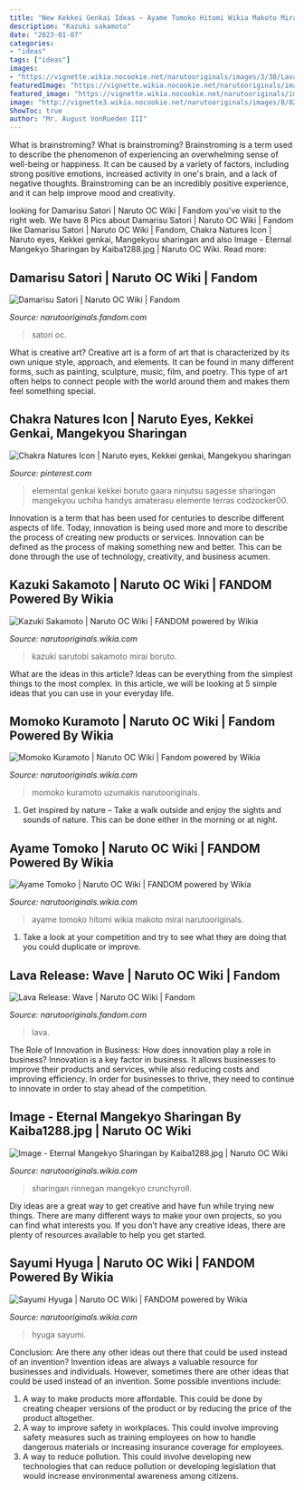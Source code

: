 ```yaml
---
title: "New Kekkei Genkai Ideas ~ Ayame Tomoko Hitomi Wikia Makoto Mirai Narutooriginals"
description: "Kazuki sakamoto"
date: "2023-01-07"
categories:
- "ideas"
tags: ["ideas"]
images:
- "https://vignette.wikia.nocookie.net/narutooriginals/images/3/38/Lava_Wave.png/revision/latest?cb=20180816175959"
featuredImage: "https://vignette.wikia.nocookie.net/narutooriginals/images/1/16/Kazukigenin.png/revision/latest?cb=20141211171619"
featured_image: "https://vignette.wikia.nocookie.net/narutooriginals/images/1/16/Kazukigenin.png/revision/latest?cb=20141211171619"
image: "http://vignette3.wikia.nocookie.net/narutooriginals/images/8/82/Momoko_Kuramoto.png/revision/latest?cb=20140913232216"
ShowToc: true
author: "Mr. August VonRueden III"
---
```



What is brainstroming?
What is brainstroming? Brainstroming is a term used to describe the phenomenon of experiencing an overwhelming sense of well-being or happiness. It can be caused by a variety of factors, including strong positive emotions, increased activity in one's brain, and a lack of negative thoughts. Brainstroming can be an incredibly positive experience, and it can help improve mood and creativity.

	

		
looking for Damarisu Satori | Naruto OC Wiki | Fandom you've visit to the right web. We have 8 Pics about Damarisu Satori | Naruto OC Wiki | Fandom like Damarisu Satori | Naruto OC Wiki | Fandom, Chakra Natures Icon | Naruto eyes, Kekkei genkai, Mangekyou sharingan and also Image - Eternal Mangekyo Sharingan by Kaiba1288.jpg | Naruto OC Wiki. Read more:
		
    
## Damarisu Satori | Naruto OC Wiki | Fandom

<img loading=lazy src="https://vignette.wikia.nocookie.net/narutooriginals/images/4/46/New_Canvas3.png/revision/latest?cb=20140602144346" onerror="this.onerror=null;this.src='https://tse2.mm.bing.net/th?id=OIP.Rdwi0Uz1-5APQo_4vqcN8wHaHa&amp;pid=15.1';" alt="Damarisu Satori | Naruto OC Wiki | Fandom">

_Source: narutooriginals.fandom.com_

>satori oc. 

	

What is creative art?
Creative art is a form of art that is characterized by its own unique style, approach, and elements. It can be found in many different forms, such as painting, sculpture, music, film, and poetry. This type of art often helps to connect people with the world around them and makes them feel something special.

    
## Chakra Natures Icon | Naruto Eyes, Kekkei Genkai, Mangekyou Sharingan

<img loading=lazy src="https://i.pinimg.com/736x/f3/c1/82/f3c182cf98f4e0545f9159b747d6af60--chakra-icons.jpg" onerror="this.onerror=null;this.src='https://tse4.mm.bing.net/th?id=OIP._jrqpCY3NHM3Ddk0oC6nNAHaGV&amp;pid=15.1';" alt="Chakra Natures Icon | Naruto eyes, Kekkei genkai, Mangekyou sharingan">

_Source: pinterest.com_

>elemental genkai kekkei boruto gaara ninjutsu sagesse sharingan mangekyou uchiha handys amaterasu elemente terras codzocker00. 

	

Innovation is a term that has been used for centuries to describe different aspects of life. Today, innovation is being used more and more to describe the process of creating new products or services. Innovation can be defined as the process of making something new and better. This can be done through the use of technology, creativity, and business acumen.

    
## Kazuki Sakamoto | Naruto OC Wiki | FANDOM Powered By Wikia

<img loading=lazy src="https://vignette.wikia.nocookie.net/narutooriginals/images/1/16/Kazukigenin.png/revision/latest?cb=20141211171619" onerror="this.onerror=null;this.src='https://tse3.mm.bing.net/th?id=OIP.I3QwMEi8ipBkKiq5k410XAAAAA&amp;pid=15.1';" alt="Kazuki Sakamoto | Naruto OC Wiki | FANDOM powered by Wikia">

_Source: narutooriginals.wikia.com_

>kazuki sarutobi sakamoto mirai boruto. 

	

What are the ideas in this article?
Ideas can be everything from the simplest things to the most complex. In this article, we will be looking at 5 simple ideas that you can use in your everyday life.

    
## Momoko Kuramoto | Naruto OC Wiki | Fandom Powered By Wikia

<img loading=lazy src="http://vignette3.wikia.nocookie.net/narutooriginals/images/8/82/Momoko_Kuramoto.png/revision/latest?cb=20140913232216" onerror="this.onerror=null;this.src='https://tse4.mm.bing.net/th?id=OIP.BB7IrnkTmGY1E0mPwgxQ-QHaN-&amp;pid=15.1';" alt="Momoko Kuramoto | Naruto OC Wiki | Fandom powered by Wikia">

_Source: narutooriginals.wikia.com_

>momoko kuramoto uzumakis narutooriginals. 

	

1. Get inspired by nature – Take a walk outside and enjoy the sights and sounds of nature. This can be done either in the morning or at night.

    
## Ayame Tomoko | Naruto OC Wiki | FANDOM Powered By Wikia

<img loading=lazy src="https://vignette2.wikia.nocookie.net/narutooriginals/images/5/5d/Cute_aya.png/revision/latest?cb=20120627135612" onerror="this.onerror=null;this.src='https://tse3.mm.bing.net/th?id=OIP.ky0FIuCeWkqp3bTrJO1lHAHaFj&amp;pid=15.1';" alt="Ayame Tomoko | Naruto OC Wiki | FANDOM powered by Wikia">

_Source: narutooriginals.wikia.com_

>ayame tomoko hitomi wikia makoto mirai narutooriginals. 

	

1. Take a look at your competition and try to see what they are doing that you could duplicate or improve.

    
## Lava Release: Wave | Naruto OC Wiki | Fandom

<img loading=lazy src="https://vignette.wikia.nocookie.net/narutooriginals/images/3/38/Lava_Wave.png/revision/latest?cb=20180816175959" onerror="this.onerror=null;this.src='https://tse3.mm.bing.net/th?id=OIP.fphUkc374GOE3kj2HVAa4wHaEK&amp;pid=15.1';" alt="Lava Release: Wave | Naruto OC Wiki | Fandom">

_Source: narutooriginals.fandom.com_

>lava. 

	

The Role of Innovation in Business: How does innovation play a role in business?
Innovation is a key factor in business. It allows businesses to improve their products and services, while also reducing costs and improving efficiency. In order for businesses to thrive, they need to continue to innovate in order to stay ahead of the competition.

    
## Image - Eternal Mangekyo Sharingan By Kaiba1288.jpg | Naruto OC Wiki

<img loading=lazy src="https://vignette2.wikia.nocookie.net/narutooriginals/images/5/55/Eternal_Mangekyo_Sharingan_by_Kaiba1288.jpg/revision/latest?cb=20130713122732" onerror="this.onerror=null;this.src='https://tse3.mm.bing.net/th?id=OIP.GGFq5ub8m5NUlRz-FSdkBwHaHa&amp;pid=15.1';" alt="Image - Eternal Mangekyo Sharingan by Kaiba1288.jpg | Naruto OC Wiki">

_Source: narutooriginals.wikia.com_

>sharingan rinnegan mangekyo crunchyroll. 

	

Diy ideas are a great way to get creative and have fun while trying new things. There are many different ways to make your own projects, so you can find what interests you. If you don’t have any creative ideas, there are plenty of resources available to help you get started.

    
## Sayumi Hyuga | Naruto OC Wiki | FANDOM Powered By Wikia

<img loading=lazy src="https://vignette.wikia.nocookie.net/narutooriginals/images/6/60/Sayumi_h_3.png/revision/latest/scale-to-width-down/2000?cb=20161106185444" onerror="this.onerror=null;this.src='https://tse3.mm.bing.net/th?id=OIP.aHn0rH3P00ynatE2IlDxjQHaFE&amp;pid=15.1';" alt="Sayumi Hyuga | Naruto OC Wiki | FANDOM powered by Wikia">

_Source: narutooriginals.wikia.com_

>hyuga sayumi. 

	

Conclusion: Are there any other ideas out there that could be used instead of an invention?
Invention ideas are always a valuable resource for businesses and individuals. However, sometimes there are other ideas that could be used instead of an invention. Some possible inventions include:
1. A way to make products more affordable. This could be done by creating cheaper versions of the product or by reducing the price of the product altogether.
2. A way to improve safety in workplaces. This could involve improving safety measures such as training employees on how to handle dangerous materials or increasing insurance coverage for employees.
3. A way to reduce pollution. This could involve developing new technologies that can reduce pollution or developing legislation that would increase environmental awareness among citizens.

